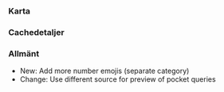 ### Karta

### Cachedetaljer

### Allmänt
- New: Add more number emojis (separate category)
- Change: Use different source for preview of pocket queries
